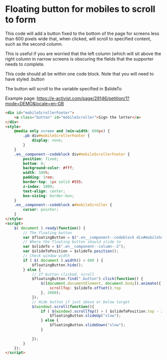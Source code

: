 # Floating button for mobiles to scroll to form
This code will add a button fixed to the bottom of the page for screens less than 600 pixels wide that, when clicked,
will scroll to specified content, such as the second column.

This is useful if you are worried that the left column (which will sit above the right column in narrow screens is obscuring the fields that the supporter needs to complete. 

This code should all be within one code block. Note that you will need to have styled .button

The button will scroll to the variable specified in $slideTo

Example page: https://e-activist.com/page/29146/petition/1?mode=DEMO&locale=en-GB

```html
<div id="mobileScrollerFooter">
    <a class="button" id="mobileScroller">Sign the letter</a>
</div>
<style>
    @media only screen and (min-width: 600px) {
        .pb div#mobileScrollerFooter {
            display: none;
        }
    }
    .en__component--codeblock div#mobileScrollerFooter {
        position: fixed;
        bottom: 0;
        background-color: #fff;
        width: 100%;
        padding: 1rem;
        border-top: 1px solid #555;
        z-index: 1000;
        text-align: center;
        box-sizing: border-box;
    }
    .en__component--codeblock a#mobileScroller {
        cursor: pointer;
    }
</style>
<script>
    $( document ).ready(function() {
        // The floating button
        var $floatingButton = $(".en__component--codeblock div#mobileScrollerFooter");
        // Where the floating button should slide to
        var $slideTo = $(".en__component--column--2");
        var $slideToPosition = $slideTo.position();
        // Check window width
        if ( $( document ).width() > 600 ) {
            $floatingButton.hide();
        } else {
            // If button clicked, scroll
            $floatingButton.find(".button").click(function() {
                $([document.documentElement, document.body]).animate({
                    scrollTop: $slideTo.offset().top
                }, 2000);
            });
            // Hide button if just above or below target
            $(window).scroll(function(){
                if ( $(window).scrollTop() > ( $slideToPosition.top - 200 ) ) {
                    $floatingButton.slideUp("slow");
                } else {
                    $floatingButton.slideDown("slow");
                }
                
            });
        }
    });
</script>
```
